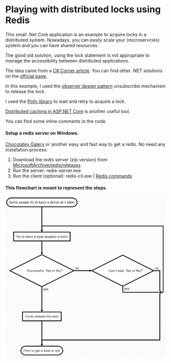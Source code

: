 # Playing with distributed locks using Redis

This small .Net Core application is an example to acquire locks in a distributed system.
Nowadays, you can easily scale your (microservcies) system and you can have shared resources.

The good old solution, using the lock statement is not appropriate to manage the accessibility between distributed applications.

The idea came from a [C# Corner article](https://www.c-sharpcorner.com/article/creating-distributed-lock-with-redis-in-net-core/ "C# Corner article").
You can find other .NET solutions on the [official page](https://redis.io/topics/distlock "official page"). 

In this example, I used the [observer design pattern](https://docs.microsoft.com/en-us/dotnet/standard/events/observer-design-pattern "observer design pattern") unsubscribe mechanism to release the lock.

I used the [Polly library](https://github.com/App-vNext/Polly "Polly library") to wait and retry to acquire a lock.

[Distributed caching in ASP.NET Core](https://docs.microsoft.com/en-ie/aspnet/core/performance/caching/distributed?view=aspnetcore-2.2 "Distributed caching in ASP.NET Core") is another useful tool.

You can find some inline comments in the code.

#### Setup a redis server on Windows.
[Chocolatey Galery](https://chocolatey.org/packages/redis-64 "Chocolatey Galery") or another easy and fast way to get a redis. No need any installation process:
1. Download the redis server (zip version) from [MicrosoftArchive/redis/releases](https://github.com/MicrosoftArchive/redis/releases "MicrosoftArchive/redis/releases")
2. Run the server: redis-server.exe
3. Run the client (optional): redis-cli.exe | [Redis commands](https://redis.io/commands "Redis commands")

#### This flowchart is meant to represent the steps.

![Flowchart](Flowchart.JPG)
